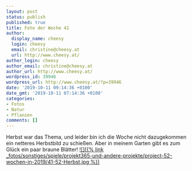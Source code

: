 ```yaml
---
layout: post
status: publish
published: true
title: Foto der Woche 41
author:
  display_name: cheesy
  login: cheesy
  email: christine@cheesy.at
  url: http://www.cheesy.at/
author_login: cheesy
author_email: christine@cheesy.at
author_url: http://www.cheesy.at/
wordpress_id: 39946
wordpress_url: http://www.cheesy.at/?p=39946
date: '2019-10-11 09:14:36 +0100'
date_gmt: '2019-10-11 07:14:36 +0100'
categories:
- Fotos
- Natur
- Pflanzen
comments: []
---
```

Herbst war das Thema, und leider bin ich die Woche nicht dazugekommen ein netteres Herbstbild zu schießen. Aber in meinem Garten gibt es zum Glück ein paar braune Blätter!
[![]({% link _fotos/sonstiges/spiele/projekt365-und-andere-projekte/project-52-wochen-in-2019/41-52-Herbst.jpg %})](http://www.cheesy.at/fotos/spiele/projekt365-und-andere-projekte/project-52-wochen-in-2019/)
